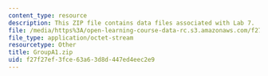 ```yaml
---
content_type: resource
description: This ZIP file contains data files associated with Lab 7.
file: /media/https%3A/open-learning-course-data-rc.s3.amazonaws.com/f27f27ef3fce63a63d8d447ed4eec2e9_groupA1.zip
file_type: application/octet-stream
resourcetype: Other
title: GroupA1.zip
uid: f27f27ef-3fce-63a6-3d8d-447ed4eec2e9
---
```


